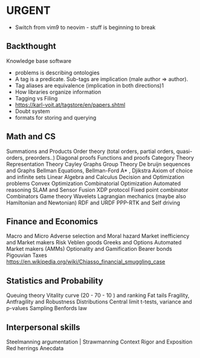 # URGENT
- Switch from vim9 to neovim - stuff is beginning to break

## Backthought
Knowledge base software
 -	problems is describing ontologies
 - A tag is a predicate. Sub-tags are implication (male author => author).
  - Tag aliases are equivalence (implication in both directions)1
  - How libraries organize information
  - Tagging vs Filing
  - https://karl-voit.at/tagstore/en/papers.shtml
 - Doubt system
 - formats for storing and querying

## Math and CS
Summations and Products
Order theory (total orders, partial orders, quasi-orders, preorders..)
Diagonal proofs
Functions and proofs
Category Theory
Representation Theory
Cayley Graphs
Group Theory
De bruijn sequences and Graphs
Bellman Equations, Bellman-Ford
A* , Djikstra
Axiom of choice and infinite sets
Linear Algebra and Calculus
Decision and Optimization problems
Convex Optimization
Combinatorial Optimization
Automated reasoning
SLAM and Sensor Fusion
XDP protocol
Fixed point combinator
Combinators
Game theory
Wavelets
Lagrangian mechanics (maybe also Hamiltonian and Newtonian)
RDF and URDF
PPP-RTK and Self driving

## Finance and  Economics
Macro and Micro
Adverse selection and Moral hazard
Market inefficiency and Market makers
Risk
Veblen goods
Greeks and Options
Automated Market makers (AMMs)
Optionality and Gamification
Bearer bonds
Pigouvian Taxes
https://en.wikipedia.org/wiki/Chiasso_financial_smuggling_case

## Statistics and Probability
Queuing theory
Vitality curve (20 - 70 - 10 ) and ranking
Fat tails
Fragility, Antfragility and Robustness
Distributions
Central limit
t-tests, variance and p-values
Sampling
Benfords law

## Interpersonal skills
Steelmanning argumentation | Strawmanning
Context
Rigor and Exposition
Red herrings
Anecdata
